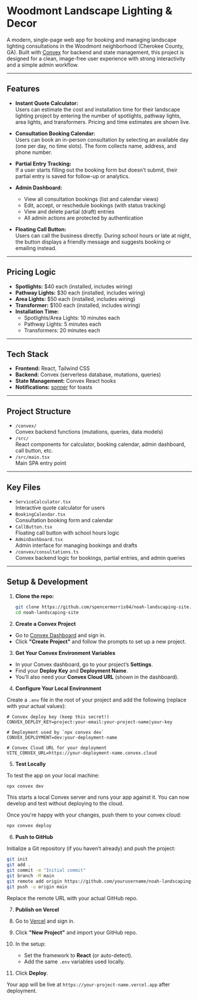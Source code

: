 # Woodmont Landscape Lighting & Decor

A modern, single-page web app for booking and managing landscape lighting consultations in the Woodmont neighborhood (Cherokee County, GA). Built with [Convex](https://convex.dev) for backend and state management, this project is designed for a clean, image-free user experience with strong interactivity and a simple admin workflow.

---

## Features

- **Instant Quote Calculator:**  
  Users can estimate the cost and installation time for their landscape lighting project by entering the number of spotlights, pathway lights, area lights, and transformers. Pricing and time estimates are shown live.

- **Consultation Booking Calendar:**  
  Users can book an in-person consultation by selecting an available day (one per day, no time slots). The form collects name, address, and phone number.

- **Partial Entry Tracking:**  
  If a user starts filling out the booking form but doesn’t submit, their partial entry is saved for follow-up or analytics.

- **Admin Dashboard:**  
  - View all consultation bookings (list and calendar views)
  - Edit, accept, or reschedule bookings (with status tracking)
  - View and delete partial (draft) entries
  - All admin actions are protected by authentication

- **Floating Call Button:**  
  Users can call the business directly. During school hours or late at night, the button displays a friendly message and suggests booking or emailing instead.

---

## Pricing Logic

- **Spotlights:** $40 each (installed, includes wiring)
- **Pathway Lights:** $30 each (installed, includes wiring)
- **Area Lights:** $50 each (installed, includes wiring)
- **Transformer:** $100 each (installed, includes wiring)
- **Installation Time:**  
  - Spotlights/Area Lights: 10 minutes each  
  - Pathway Lights: 5 minutes each  
  - Transformers: 20 minutes each

---

## Tech Stack

- **Frontend:** React, Tailwind CSS
- **Backend:** Convex (serverless database, mutations, queries)
- **State Management:** Convex React hooks
- **Notifications:** [sonner](https://sonner.emilkowal.ski/) for toasts

---

## Project Structure

- `/convex/`  
  Convex backend functions (mutations, queries, data models)
- `/src/`  
  React components for calculator, booking calendar, admin dashboard, call button, etc.
- `/src/main.tsx`  
  Main SPA entry point

---

## Key Files

- `ServiceCalculator.tsx`  
  Interactive quote calculator for users
- `BookingCalendar.tsx`  
  Consultation booking form and calendar
- `CallButton.tsx`  
  Floating call button with school hours logic
- `AdminDashboard.tsx`  
  Admin interface for managing bookings and drafts
- `/convex/consultations.ts`  
  Convex backend logic for bookings, partial entries, and admin queries

---

## Setup & Development

1. **Clone the repo:**
   ```bash
   git clone https://github.com/spencermorris04/noah-landscaping-site.git
   cd noah-landscaping-site
   ```

2. **Create a Convex Project**

- Go to [Convex Dashboard](https://dashboard.convex.dev/) and sign in.
- Click **"Create Project"** and follow the prompts to set up a new project.

3. **Get Your Convex Environment Variables**

- In your Convex dashboard, go to your project’s **Settings**.
- Find your **Deploy Key** and **Deployment Name**.
- You’ll also need your **Convex Cloud URL** (shown in the dashboard).

4. **Configure Your Local Environment**

Create a `.env` file in the root of your project and add the following (replace with your actual values):

```env
# Convex deploy key (keep this secret!)
CONVEX_DEPLOY_KEY=project:your-email:your-project-name|your-key

# Deployment used by `npx convex dev`
CONVEX_DEPLOYMENT=dev:your-deployment-name

# Convex Cloud URL for your deployment
VITE_CONVEX_URL=https://your-deployment-name.convex.cloud
```

5. **Test Locally**

To test the app on your local machine:

```bash
npx convex dev
```

This starts a local Convex server and runs your app against it. You can now develop and test without deploying to the cloud.

Once you're happy with your changes, push them to your convex cloud:

```bash
npx convex deploy
```

6. **Push to GitHub**

Initialize a Git repository (if you haven’t already) and push the project:

```bash
git init
git add .
git commit -m "Initial commit"
git branch -M main
git remote add origin https://github.com/yourusername/noah-landscaping-site.git
git push -u origin main
```

Replace the remote URL with your actual GitHub repo.

7. **Publish on Vercel**

1. Go to [Vercel](https://vercel.com/) and sign in.
2. Click **"New Project"** and import your GitHub repo.
3. In the setup:
   - Set the framework to **React** (or auto-detect).
   - Add the same `.env` variables used locally.
4. Click **Deploy**.

Your app will be live at `https://your-project-name.vercel.app` after deployment.